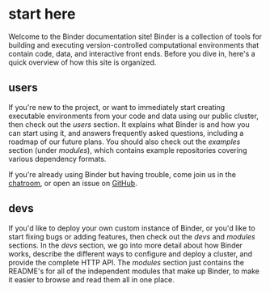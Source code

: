 # start here

Welcome to the Binder documentation site! Binder is a collection of tools for building and executing version-controlled computational environments that contain code, data, and interactive front ends. Before you dive in, here's a quick overview of how this site is organized.

## users

If you're new to the project, or want to immediately start creating executable environments from your code and data using our public cluster, then check out the *users* section. It explains what Binder is and how you can start using it, and answers frequently asked questions, including a roadmap of our future plans. You should also check out the *examples* section (under *modules*), which contains example repositories covering various dependency formats.

If you're already using Binder but having trouble, come join us in the [chatroom](https://gitter.im/binder-project/binder), or open an issue on [GitHub](https://github.com/binder-project/binder).

## devs

If you'd like to deploy your own custom instance of Binder, or you'd like to start fixing bugs or adding features, then check out the *devs* and *modules* sections. In the *devs* section, we go into more detail about how Binder works, describe the different ways to configure and deploy a cluster, and provide the complete HTTP API. The *modules* section just contains the README's for all of the independent modules that make up Binder, to make it easier to browse and read them all in one place.